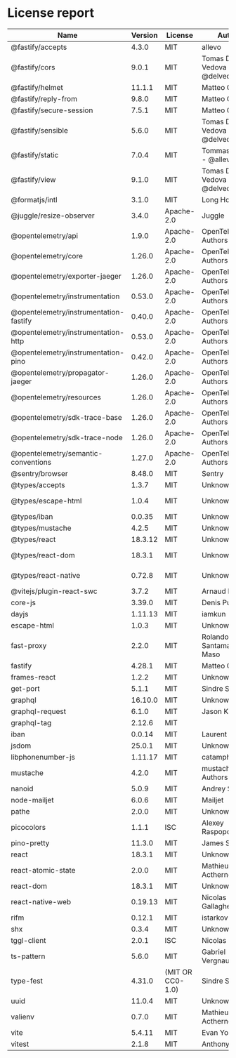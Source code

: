 # License report

| Name                                   | Version | License          | Author                         | Homepage                                                                                                                       |
| -------------------------------------- | ------- | ---------------- | ------------------------------ | ------------------------------------------------------------------------------------------------------------------------------ |
| @fastify/accepts                       | 4.3.0   | MIT              | allevo                         | https://github.com/fastify/fastify-accepts#readme                                                                              |
| @fastify/cors                          | 9.0.1   | MIT              | Tomas Della Vedova - @delvedor | https://github.com/fastify/fastify-cors#readme                                                                                 |
| @fastify/helmet                        | 11.1.1  | MIT              | Matteo Collina                 | https://github.com/fastify/fastify-helmet#readme                                                                               |
| @fastify/reply-from                    | 9.8.0   | MIT              | Matteo Collina                 | https://github.com/fastify/fastify-reply-from#readme                                                                           |
| @fastify/secure-session                | 7.5.1   | MIT              | Matteo Collina                 | https://github.com/fastify/fastify-secure-session#readme                                                                       |
| @fastify/sensible                      | 5.6.0   | MIT              | Tomas Della Vedova - @delvedor | https://github.com/fastify/fastify-sensible#readme                                                                             |
| @fastify/static                        | 7.0.4   | MIT              | Tommaso Allevi - @allevo       | https://github.com/fastify/fastify-static                                                                                      |
| @fastify/view                          | 9.1.0   | MIT              | Tomas Della Vedova - @delvedor | https://github.com/fastify/point-of-view#readme                                                                                |
| @formatjs/intl                         | 3.1.0   | MIT              | Long Ho                        | https://formatjs.github.io                                                                                                     |
| @juggle/resize-observer                | 3.4.0   | Apache-2.0       | Juggle                         | https://juggle.studio/resize-observer/                                                                                         |
| @opentelemetry/api                     | 1.9.0   | Apache-2.0       | OpenTelemetry Authors          | https://github.com/open-telemetry/opentelemetry-js/tree/main/api                                                               |
| @opentelemetry/core                    | 1.26.0  | Apache-2.0       | OpenTelemetry Authors          | https://github.com/open-telemetry/opentelemetry-js/tree/main/packages/opentelemetry-core                                       |
| @opentelemetry/exporter-jaeger         | 1.26.0  | Apache-2.0       | OpenTelemetry Authors          | https://github.com/open-telemetry/opentelemetry-js/tree/main/packages/opentelemetry-exporter-jaeger                            |
| @opentelemetry/instrumentation         | 0.53.0  | Apache-2.0       | OpenTelemetry Authors          | https://github.com/open-telemetry/opentelemetry-js/tree/main/experimental/packages/opentelemetry-instrumentation               |
| @opentelemetry/instrumentation-fastify | 0.40.0  | Apache-2.0       | OpenTelemetry Authors          | https://github.com/open-telemetry/opentelemetry-js-contrib/tree/main/plugins/node/opentelemetry-instrumentation-fastify#readme |
| @opentelemetry/instrumentation-http    | 0.53.0  | Apache-2.0       | OpenTelemetry Authors          | https://github.com/open-telemetry/opentelemetry-js/tree/main/experimental/packages/opentelemetry-instrumentation-http          |
| @opentelemetry/instrumentation-pino    | 0.42.0  | Apache-2.0       | OpenTelemetry Authors          | https://github.com/open-telemetry/opentelemetry-js-contrib/tree/main/plugins/node/opentelemetry-instrumentation-pino#readme    |
| @opentelemetry/propagator-jaeger       | 1.26.0  | Apache-2.0       | OpenTelemetry Authors          | https://github.com/open-telemetry/opentelemetry-js/tree/main/packages/opentelemetry-propagator-jaeger                          |
| @opentelemetry/resources               | 1.26.0  | Apache-2.0       | OpenTelemetry Authors          | https://github.com/open-telemetry/opentelemetry-js/tree/main/packages/opentelemetry-resources                                  |
| @opentelemetry/sdk-trace-base          | 1.26.0  | Apache-2.0       | OpenTelemetry Authors          | https://github.com/open-telemetry/opentelemetry-js/tree/main/packages/opentelemetry-sdk-trace-base                             |
| @opentelemetry/sdk-trace-node          | 1.26.0  | Apache-2.0       | OpenTelemetry Authors          | https://github.com/open-telemetry/opentelemetry-js/tree/main/packages/opentelemetry-sdk-trace-node                             |
| @opentelemetry/semantic-conventions    | 1.27.0  | Apache-2.0       | OpenTelemetry Authors          | https://github.com/open-telemetry/opentelemetry-js/tree/main/semantic-conventions                                              |
| @sentry/browser                        | 8.48.0  | MIT              | Sentry                         | https://github.com/getsentry/sentry-javascript/tree/master/packages/browser                                                    |
| @types/accepts                         | 1.3.7   | MIT              | Unknown                        | https://github.com/DefinitelyTyped/DefinitelyTyped/tree/master/types/accepts                                                   |
| @types/escape-html                     | 1.0.4   | MIT              | Unknown                        | https://github.com/DefinitelyTyped/DefinitelyTyped/tree/master/types/escape-html                                               |
| @types/iban                            | 0.0.35  | MIT              | Unknown                        | https://github.com/DefinitelyTyped/DefinitelyTyped/tree/master/types/iban                                                      |
| @types/mustache                        | 4.2.5   | MIT              | Unknown                        | https://github.com/DefinitelyTyped/DefinitelyTyped/tree/master/types/mustache                                                  |
| @types/react                           | 18.3.12 | MIT              | Unknown                        | https://github.com/DefinitelyTyped/DefinitelyTyped/tree/master/types/react                                                     |
| @types/react-dom                       | 18.3.1  | MIT              | Unknown                        | https://github.com/DefinitelyTyped/DefinitelyTyped/tree/master/types/react-dom                                                 |
| @types/react-native                    | 0.72.8  | MIT              | Unknown                        | https://github.com/DefinitelyTyped/DefinitelyTyped/tree/master/types/react-native                                              |
| @vitejs/plugin-react-swc               | 3.7.2   | MIT              | Arnaud Barré                   | https://github.com/vitejs/vite-plugin-react-swc#readme                                                                         |
| core-js                                | 3.39.0  | MIT              | Denis Pushkarev                | https://github.com/zloirock/core-js#readme                                                                                     |
| dayjs                                  | 1.11.13 | MIT              | iamkun                         | https://day.js.org                                                                                                             |
| escape-html                            | 1.0.3   | MIT              | Unknown                        | https://github.com/component/escape-html#readme                                                                                |
| fast-proxy                             | 2.2.0   | MIT              | Rolando Santamaria Maso        | https://github.com/fastify/fast-proxy                                                                                          |
| fastify                                | 4.28.1  | MIT              | Matteo Collina                 | https://fastify.dev/                                                                                                           |
| frames-react                           | 1.2.2   | MIT              | Unknown                        | Unknown                                                                                                                        |
| get-port                               | 5.1.1   | MIT              | Sindre Sorhus                  | https://github.com/sindresorhus/get-port#readme                                                                                |
| graphql                                | 16.10.0 | MIT              | Unknown                        | https://github.com/graphql/graphql-js                                                                                          |
| graphql-request                        | 6.1.0   | MIT              | Jason Kuhrt                    | https://github.com/jasonkuhrt/graphql-request                                                                                  |
| graphql-tag                            | 2.12.6  | MIT              |                                | https://github.com/apollographql/graphql-tag#readme                                                                            |
| iban                                   | 0.0.14  | MIT              | Laurent VB                     | https://github.com/arhs/iban.js#readme                                                                                         |
| jsdom                                  | 25.0.1  | MIT              | Unknown                        | https://github.com/jsdom/jsdom#readme                                                                                          |
| libphonenumber-js                      | 1.11.17 | MIT              | catamphetamine                 | https://gitlab.com/catamphetamine/libphonenumber-js#readme                                                                     |
| mustache                               | 4.2.0   | MIT              | mustache.js Authors            | https://github.com/janl/mustache.js                                                                                            |
| nanoid                                 | 5.0.9   | MIT              | Andrey Sitnik                  | https://github.com/ai/nanoid#readme                                                                                            |
| node-mailjet                           | 6.0.6   | MIT              | Mailjet                        | https://github.com/mailjet/mailjet-apiv3-nodejs#readme                                                                         |
| pathe                                  | 2.0.0   | MIT              | Unknown                        | https://github.com/unjs/pathe#readme                                                                                           |
| picocolors                             | 1.1.1   | ISC              | Alexey Raspopov                | https://github.com/alexeyraspopov/picocolors#readme                                                                            |
| pino-pretty                            | 11.3.0  | MIT              | James Sumners                  | https://github.com/pinojs/pino-pretty#readme                                                                                   |
| react                                  | 18.3.1  | MIT              | Unknown                        | https://reactjs.org/                                                                                                           |
| react-atomic-state                     | 2.0.0   | MIT              | Mathieu Acthernoene            | https://github.com/zoontek/react-atomic-state#readme                                                                           |
| react-dom                              | 18.3.1  | MIT              | Unknown                        | https://reactjs.org/                                                                                                           |
| react-native-web                       | 0.19.13 | MIT              | Nicolas Gallagher              | https://github.com/necolas/react-native-web#readme                                                                             |
| rifm                                   | 0.12.1  | MIT              | istarkov                       | https://github.com/istarkov/rifm#readme                                                                                        |
| shx                                    | 0.3.4   | MIT              | Unknown                        | https://github.com/shelljs/shx#readme                                                                                          |
| tggl-client                            | 2.0.1   | ISC              | Nicolas Keller                 | https://tggl.io/developers/sdks/node                                                                                           |
| ts-pattern                             | 5.6.0   | MIT              | Gabriel Vergnaud               | https://github.com/gvergnaud/ts-pattern#readme                                                                                 |
| type-fest                              | 4.31.0  | (MIT OR CC0-1.0) | Sindre Sorhus                  | https://github.com/sindresorhus/type-fest#readme                                                                               |
| uuid                                   | 11.0.4  | MIT              | Unknown                        | https://github.com/uuidjs/uuid#readme                                                                                          |
| valienv                                | 0.7.0   | MIT              | Mathieu Acthernoene            | https://github.com/zoontek/valienv#readme                                                                                      |
| vite                                   | 5.4.11  | MIT              | Evan You                       | https://vite.dev                                                                                                               |
| vitest                                 | 2.1.8   | MIT              | Anthony Fu                     | https://github.com/vitest-dev/vitest#readme                                                                                    |

